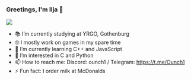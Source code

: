 ### Greetings, I'm Ilja 👹

![](https://i.imgur.com/JInS4Ko.png)

- 📚 I’m currently studying at YRGO, Gothenburg
- 🤓 I mostly work on games in my spare time
- 🌱 I’m currently learning C++ and JavaScript
- 🐙 I’m interested in C and Python
- 📫 How to reach me: Discord: ounch1 / Telegram: https://t.me/Ounch1
- ⚡ Fun fact: I order milk at McDonalds
